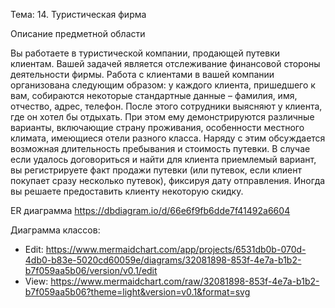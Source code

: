 Тема:
14. Туристическая фирма

Описание предметной области

Вы работаете в туристической компании, продающей путевки клиентам. Вашей задачей является отслеживание финансовой стороны деятельности фирмы. Работа с клиентами в вашей компании организована следующим образом: у каждого клиента, пришедшего к вам, собираются некоторые стандартные данные – фамилия, имя, отчество, адрес, телефон. После этого сотрудники выясняют у клиента, где он хотел бы отдыхать. При этом ему демонстрируются различные варианты, включающие страну проживания, особенности местного климата, имеющиеся отели разного класса. Наряду с этим обсуждается возможная длительность пребывания и стоимость путевки. В случае если удалось договориться и найти для клиента приемлемый вариант, вы регистрируете факт продажи путевки (или путевок, если клиент покупает сразу несколько путевок), фиксируя дату отправления. Иногда вы решаете предоставить клиенту некоторую скидку.

ER диаграмма https://dbdiagram.io/d/66e6f9fb6dde7f41492a6604

Диаграмма классов: 
* Edit: https://www.mermaidchart.com/app/projects/6531db0b-070d-4db0-b83e-5020cd60059e/diagrams/32081898-853f-4e7a-b1b2-b7f059aa5b06/version/v0.1/edit
* View: https://www.mermaidchart.com/raw/32081898-853f-4e7a-b1b2-b7f059aa5b06?theme=light&version=v0.1&format=svg
